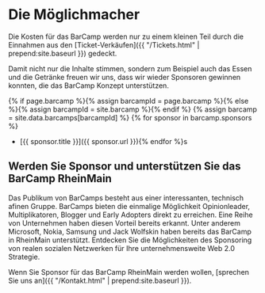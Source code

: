 # Die Möglichmacher

Die Kosten für das BarCamp werden nur zu einem kleinen Teil durch die Einnahmen aus den [Ticket-Verkäufen]({{ "/Tickets.html" | prepend:site.baseurl }}) gedeckt.

Damit nicht nur die Inhalte stimmen, sondern zum Beispiel auch das Essen und die Getränke freuen wir uns, dass wir 
wieder Sponsoren gewinnen konnten, die das BarCamp Konzept unterstützen.

{% if page.barcamp %}{% assign barcampId = page.barcamp %}{% else %}{% assign barcampId = site.barcamp %}{% endif %}
{% assign barcamp = site.data.barcamps[barcampId] %}
{% for sponsor in barcamp.sponsors %}
 * [{{ sponsor.title }}]({{ sponsor.url }}){% endfor %}s

## Werden Sie Sponsor und unterstützen Sie das BarCamp RheinMain

Das Publikum von BarCamps besteht aus einer interessanten, technisch afinen Gruppe. BarCamps bieten die einmalige Möglichkeit Opinionleader, Multiplikatoren, Blogger und Early Adopters direkt zu erreichen. Eine Reihe von Unternehmen haben diesen Vorteil bereits erkannt. Unter anderem Microsoft, Nokia, Samsung und Jack Wolfskin haben bereits das BarCamp in RheinMain unterstützt.
Entdecken Sie die Möglichkeiten des Sponsoring von realen sozialen Netzwerken für Ihre unternehmensweite Web 2.0 Strategie.

Wenn Sie Sponsor für das BarCamp RheinMain werden wollen, [sprechen Sie uns an]({{ "/Kontakt.html" | prepend:site.baseurl }}).
